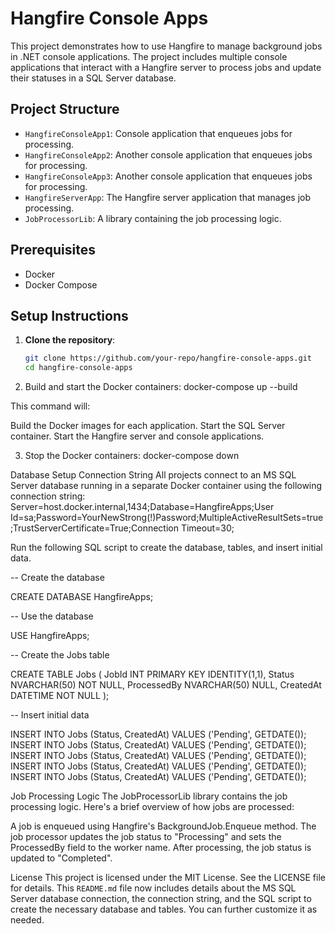 # Hangfire Console Apps

This project demonstrates how to use Hangfire to manage background jobs in .NET console applications. The project includes multiple console applications that interact with a Hangfire server to process jobs and update their statuses in a SQL Server database.

## Project Structure

- `HangfireConsoleApp1`: Console application that enqueues jobs for processing.
- `HangfireConsoleApp2`: Another console application that enqueues jobs for processing.
- `HangfireConsoleApp3`: Another console application that enqueues jobs for processing.
- `HangfireServerApp`: The Hangfire server application that manages job processing.
- `JobProcessorLib`: A library containing the job processing logic.

## Prerequisites

- Docker
- Docker Compose

## Setup Instructions

1. **Clone the repository**:
   ```bash
   git clone https://github.com/your-repo/hangfire-console-apps.git
   cd hangfire-console-apps
   
2. Build and start the Docker containers:
 docker-compose up --build

This command will:

Build the Docker images for each application.
Start the SQL Server container.
Start the Hangfire server and console applications.

3. Stop the Docker containers:
   docker-compose down

Database Setup
Connection String
All projects connect to an MS SQL Server database running in a separate Docker container using the following connection string:
Server=host.docker.internal,1434;Database=HangfireApps;User Id=sa;Password=YourNewStrong(!)Password;MultipleActiveResultSets=true;TrustServerCertificate=True;Connection Timeout=30;

Run the following SQL script to create the database, tables, and insert initial data.

-- Create the database

CREATE DATABASE HangfireApps;

-- Use the database

USE HangfireApps;


-- Create the Jobs table

CREATE TABLE Jobs (
    JobId INT PRIMARY KEY IDENTITY(1,1),
    Status NVARCHAR(50) NOT NULL,
    ProcessedBy NVARCHAR(50) NULL,
    CreatedAt DATETIME NOT NULL
);


-- Insert initial data

INSERT INTO Jobs (Status, CreatedAt) VALUES ('Pending', GETDATE());
INSERT INTO Jobs (Status, CreatedAt) VALUES ('Pending', GETDATE());
INSERT INTO Jobs (Status, CreatedAt) VALUES ('Pending', GETDATE());
INSERT INTO Jobs (Status, CreatedAt) VALUES ('Pending', GETDATE());
INSERT INTO Jobs (Status, CreatedAt) VALUES ('Pending', GETDATE());

Job Processing Logic
The JobProcessorLib library contains the job processing logic. Here's a brief overview of how jobs are processed:

A job is enqueued using Hangfire's BackgroundJob.Enqueue method.
The job processor updates the job status to "Processing" and sets the ProcessedBy field to the worker name.
After processing, the job status is updated to "Completed".

License
This project is licensed under the MIT License. See the LICENSE file for details.
This `README.md` file now includes details about the MS SQL Server database connection, the connection string, and the SQL script to create the necessary database and tables. You can further customize it as needed.

